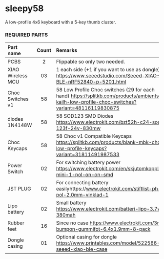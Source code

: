 # sleepy58
A low-profile 4x6 keyboard with a 5-key thumb cluster. 



### REQUIRED PARTS

| Part name         | Count | Remarks                                                                                                                                      |     |
| :---------------- | :---: | :------------------------------------------------------------------------------------------------------------------------------------------- | --- |
| PCBS              |   2   | Flippable so only two needed.                                                                                                                |     |
| XIAO Wireless MCU |  03   | 1 each side (+1 if you want to use as dongle) https://www.seeedstudio.com/Seeed-XIAO-BLE-nRF52840-p-5201.html                                |     |
| Choc Switches v1  |  58   | 58 Low Profile Choc switches (29 for each hand) https://splitkb.com/products/ambients-kailh-low-profile-choc-switches?variant=48116119830875 |     |
| diodes 1N4148W    |  58   | 58 SOD123 SMD Diodes https://www.electrokit.com/bzt52h-c24-sod-123f-24v-830mw                                                                |     |
| Choc Keycaps      |  58   | 58 Choc v1 Compatible Keycaps https://splitkb.com/products/blank-mbk-choc-low-profile-keycaps?variant=31811491987533                         |     |
| Power Switch      |  02   | For switching battery power https://www.electrokit.com/en/skjutomkopplare-mini-1-pol-on-on-smd                                               |     |
| JST PLUG          |  02   | For connecting battery easilyhttps://www.electrokit.com/stiftlist-ph-2-pol-2.0mm-vinklad-1                                                   |     |
| Lipo battery      |  02   | Small battery https://www.electrokit.com/batteri-lipo-3.7v-380mah                                                                            |     |
| Rubber feet       |  16   | Since no case https://www.electrokit.com/3m-bumpon-gummifot-6.4x1.9mm-8-pack                                                                 |     |
| Dongle casing     |  01   | Optional casing for dongle https://www.printables.com/model/522586-seeed-xiao-ble-case                                                       |     |
